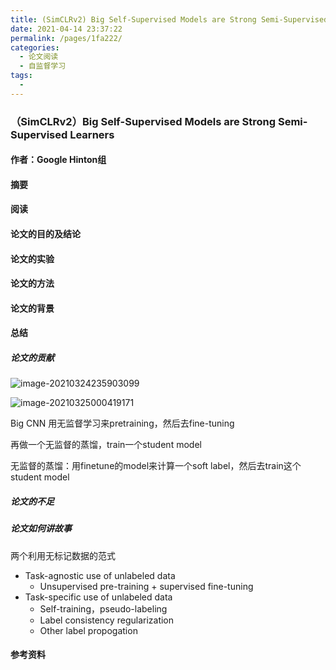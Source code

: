 ```yaml
---
title: (SimCLRv2) Big Self-Supervised Models are Strong Semi-Supervised Learners
date: 2021-04-14 23:37:22
permalink: /pages/1fa222/
categories:
  - 论文阅读
  - 自监督学习
tags:
  - 
---
```

### （SimCLRv2）Big Self-Supervised Models are Strong Semi-Supervised Learners

#### 作者：Google Hinton组

#### 摘要



#### 阅读



#### 论文的目的及结论



#### 论文的实验



#### 论文的方法



#### 论文的背景



#### 总结

##### 论文的贡献

![image-20210324235903099](https://muyun-blog-pic.oss-cn-shanghai.aliyuncs.com/picgo/image-20210324235903099.png)

![image-20210325000419171](https://muyun-blog-pic.oss-cn-shanghai.aliyuncs.com/picgo/image-20210325000419171.png)

Big CNN 用无监督学习来pretraining，然后去fine-tuning 

再做一个无监督的蒸馏，train一个student model

无监督的蒸馏：用finetune的model来计算一个soft label，然后去train这个student model

##### 论文的不足

##### 论文如何讲故事

两个利用无标记数据的范式

- Task-agnostic use of unlabeled data
  - Unsupervised pre-training + supervised fine-tuning
- Task-specific use of unlabeled data
  - Self-training，pseudo-labeling
  - Label consistency regularization
  - Other label propogation

#### 参考资料